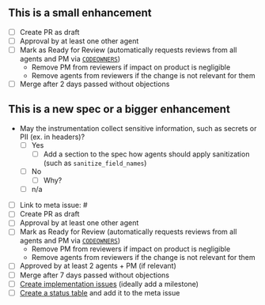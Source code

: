 <!--
Agent spec PR checklist

Delete all of this if the PR is not changing the agent spec.
Delete sections that don't apply to this PR.
If a specific checkbox doesn't apply, ~strike through~ and check it instead of deleting it.
-->

## This is a small enhancement

- [ ] Create PR as draft
- [ ] Approval by at least one other agent
- [ ] Mark as Ready for Review (automatically requests reviews from all agents and PM via [`CODEOWNERS`](https://github.com/elastic/apm/tree/master/.github/CODEOWNERS))
  - Remove PM from reviewers if impact on product is negligible
  - Remove agents from reviewers if the change is not relevant for them
- [ ] Merge after 2 days passed without objections

## This is a new spec or a bigger enhancement

- May the instrumentation collect sensitive information, such as secrets or PII (ex. in headers)?
  - [ ] Yes
    - [ ] Add a section to the spec how agents should apply sanitization (such as `sanitize_field_names`)
  - [ ] No
    - [ ] Why?
  - [ ] n/a
- [ ] Link to meta issue: # <!-- create a meta issue if it does not exist yet -->
- [ ] Create PR as draft
- [ ] Approval by at least one other agent
- [ ] Mark as Ready for Review (automatically requests reviews from all agents and PM via [`CODEOWNERS`](https://github.com/elastic/apm/tree/master/.github/CODEOWNERS))
  - Remove PM from reviewers if impact on product is negligible
  - Remove agents from reviewers if the change is not relevant for them
- [ ] Approved by at least 2 agents + PM (if relevant)
- [ ] Merge after 7 days passed without objections
- [ ] [Create implementation issues](https://gprom.app.elstc.co/issue-creator) (ideally add a milestone)
- [ ] [Create a status table](https://gprom.app.elstc.co/status/7.16) and add it to the meta issue
